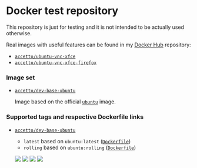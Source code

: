 # Docker test repository

This repository is just for testing and it is not intended to be actually used otherwise.

Real images with useful features can be found in my [Docker Hub][accetto-docker] repository:

* [`accetto/ubuntu-vnc-xfce`][acceto-docker-vnc-base]
* [`accetto/ubuntu-vnc-xfce-firefox`][accetto-docker-vnc-firefox]

### Image set

* [`accetto/dev-base-ubuntu`][accetto-docker-dev-base-ubuntu]

    Image based on the official [`ubuntu`][docker-ubuntu] image.


### Supported tags and respective Dockerfile links

* [`accetto/dev-base-ubuntu`][accetto-docker-dev-base-ubuntu]

    * `latest` based on `ubuntu:latest` ([`Dockerfile`][accetto-dockerfile-dev-base-ubuntu])
    * `rolling` based on `ubuntu:rolling` ([`Dockerfile`][accetto-dockerfile-dev-base-ubuntu_rolling])
    
    [![](https://images.microbadger.com/badges/version/accetto/dev-base-ubuntu.svg)](https://microbadger.com/images/accetto/dev-base-ubuntu "Get your own version badge on microbadger.com") [![](https://images.microbadger.com/badges/image/accetto/dev-base-ubuntu.svg)](https://microbadger.com/images/accetto/dev-base-ubuntu "Get your own image badge on microbadger.com") [![](https://images.microbadger.com/badges/version/accetto/dev-base-ubuntu:rolling.svg)](https://microbadger.com/images/accetto/dev-base-ubuntu:rolling "Get your own version badge on microbadger.com") [![](https://images.microbadger.com/badges/image/accetto/dev-base-ubuntu:rolling.svg)](https://microbadger.com/images/accetto/dev-base-ubuntu:rolling "Get your own image badge on microbadger.com")

[accetto-docker]: https://hub.docker.com/u/accetto/
[acceto-docker-vnc-base]: https://hub.docker.com/r/accetto/ubuntu-vnc-xfce/
[accetto-docker-vnc-firefox]: https://hub.docker.com/r/accetto/ubuntu-vnc-xfce-firefox/
[accetto-docker-dev-base-ubuntu]: https://hub.docker.com/r/accetto/dev-base-ubuntu/
[accetto-dockerfile-dev-base-ubuntu]: https://github.com/accetto/dev-base/blob/master/Dockerfile-ubuntu
[accetto-dockerfile-dev-base-ubuntu_rolling]: https://github.com/accetto/dev-base/blob/master/Dockerfile-ubuntu_rolling

[docker-ubuntu]: https://hub.docker.com/_/ubuntu/

